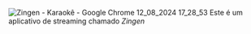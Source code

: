![Zingen - Karaokê - Google Chrome 12_08_2024 17_28_53](https://github.com/user-attachments/assets/6931d802-10d1-4814-9729-b03aff910eb2)
Este é um aplicativo de streaming chamado *Zingen*
